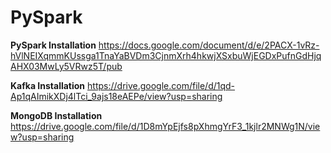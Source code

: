 # PySpark


**PySpark Installation**
https://docs.google.com/document/d/e/2PACX-1vRz-hVlNEIXqmmKUssga1TnaYaBVDm3CjnmXrh4hkwjXSxbuWjEGDxPufnGdHjqAHX03MwLy5VRwz5T/pub


**Kafka Installation**
https://drive.google.com/file/d/1qd-Ap1qAImikXDj4lTci_9ajs18eAEPe/view?usp=sharing


**MongoDB Installation**
https://drive.google.com/file/d/1D8mYpEjfs8pXhmgYrF3_1kjlr2MNWg1N/view?usp=sharing
